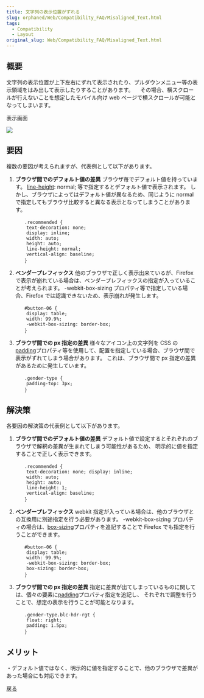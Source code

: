 ```yaml
---
title: 文字列の表示位置がずれる
slug: orphaned/Web/Compatibility_FAQ/Misaligned_Text.html
tags:
  - Compatibility
  - Layout
original_slug: Web/Compatibility_FAQ/Misaligned_Text.html
---
```

## 概要

文字列の表示位置が上下左右にずれて表示されたり、プルダウンメニュー等の表示領域をはみ出して表示したりすることがあります。
　その場合、横スクロールが行えないことを想定したモバイル向け web ページで横スクロールが可能となってしまいます。

表示画面

![](https://mdn.mozillademos.org/files/9977/0109.jpg)

## 要因

複数の要因が考えられますが、代表例として以下があります。

1.  **ブラウザ間でのデフォルト値の差異**
    ブラウザ毎でデフォルト値を持っています。 [line-height](/ja/docs/Web/CSS/line-height): normal; 等で指定するとデフォルト値で表示されます。
    しかし、ブラウザによってはデフォルト値が異なるため、同じように normal で指定してもブラウザ比較すると異なる表示となってしまうことがあります。

        　　.recommended {
        	text-decoration: none;
        	display: inline;
        	width: auto;
        	height: auto;
        	line-height: normal;
        	vertical-align: baseline;
        　　}

2.  **ベンダープレフィックス**
    他のブラウザで正しく表示出来ているが、Firefox で表示が崩れている場合は、ベンダープレフィックスの指定が入っていることが考えられます。
    \-webkit-box-sizing プロパティ等で指定している場合、Firefox では認識できないため、表示崩れが発生します。

        　　#button-06 {
        	display: table;
        	width: 99.9%;
        	-webkit-box-sizing: border-box;
        　　}

3.  **ブラウザ間での px 指定の差異**
    様々なアイコン上の文字列を CSS の[padding](/ja/docs/Web/CSS/padding)プロパティ等を使用して、配置を指定している場合、ブラウザ間で表示がずれてしまう場合があります。
    これは、ブラウザ間で px 指定の差異があるために発生しています。

        　　.gender-type {
        	padding-top: 3px;
        　　}

## 解決策

各要因の解決策の代表例として以下があります。

1.  **ブラウザ間でのデフォルト値の差異**
    デフォルト値で設定するとそれぞれのブラウザで解釈の差異が生まれてしまう可能性があるため、
    明示的に値を指定することで正しく表示できます。

        　　.recommended {
        	text-decoration: none; display: inline;
        	width: auto;
        	height: auto;
        	line-height: 1;
        	vertical-align: baseline;
        　　}

2.  **ベンダープレフィックス**
    webkit 指定が入っている場合は、他のブラウザとの互換用に別途指定を行う必要があります。
    \-webkit-box-sizing プロパティの場合は、[box-sizing](/ja/docs/Web/CSS/box-sizing)プロパティを追記することで Firefox でも指定を行うことができます。

        　　#button-06 {
        	display: table;
        	width: 99.9%;
        	-webkit-box-sizing: border-box;
        	box-sizing: border-box;
        　　}

3.  **ブラウザ間での px 指定の差異**
    指定に差異が出てしまっているものに関しては、個々の要素に[padding](/ja/docs/Web/CSS/padding)プロパティ指定を追記し、
    それぞれで調整を行うことで、想定の表示を行うことが可能となります。

        　　.gender-type.blc-hdr-rgt {
        	float: right;
        	padding: 1.5px;
        　　}

## メリット

・デフォルト値ではなく、明示的に値を指定することで、他のブラウザで差異があった場合にも対応できます。

[戻る](/ja/docs/Web/Compatibility_FAQ)
